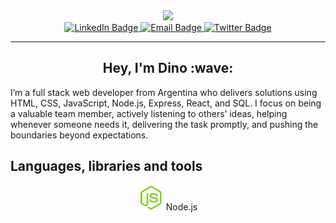 <div id="header" align="center">

  <img src="https://media.giphy.com/media/M9gbBd9nbDrOTu1Mqx/giphy.gif" width="100"/>

  <div id="badges">
    <a href="https://www.linkedin.com/in/dino-cres/?locale=en_US">
      <img src="https://img.shields.io/badge/LinkedIn-blue?style=for-the-badge&logo=linkedin&logoColor=white" alt="LinkedIn Badge"/>
    </a>
    <a href="mailto:crescimbenidino@gmail.com">
      <img src="https://img.shields.io/badge/email-red?logo=gmail&logoColor=white&style=for-the-badge" alt="Email Badge"/>
    </a>
    <a href="https://twitter.com/dinocres1">
      <img src="https://img.shields.io/badge/Twitter-blue?style=for-the-badge&logo=twitter&logoColor=white" alt="Twitter Badge"/>
    </a>
  </div>
</div>

---

<div align="center">

  <h2>Hey, I'm Dino :wave:</h2>

  <div align="left">
    I’m a full stack web developer from Argentina who delivers solutions using HTML, CSS, JavaScript, Node.js, Express, React, and SQL. I focus on being a valuable team member, actively listening to others’ ideas, helping whenever someone needs it, delivering the task promptly, and pushing the boundaries beyond expectations.

<br>
  </div>

</div>

<h2>Languages, libraries and tools</h2>
<div align="center">
  <div align="center">
    <img src="https://github.com/devicons/devicon/blob/master/icons/nodejs/nodejs-plain.svg" title="Node.js" alt="Node.js" width="40" height="40"/>
    <span>Node.js</span>
  </div>
</div>
